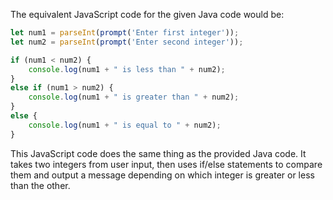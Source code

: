 The equivalent JavaScript code for the given Java code would be:

```javascript
let num1 = parseInt(prompt('Enter first integer'));
let num2 = parseInt(prompt('Enter second integer'));

if (num1 < num2) {
    console.log(num1 + " is less than " + num2);
} 
else if (num1 > num2) {
    console.log(num1 + " is greater than " + num2);
}
else {
    console.log(num1 + " is equal to " + num2);
}
```
This JavaScript code does the same thing as the provided Java code. It takes two integers from user input, then uses if/else statements to compare them and output a message depending on which integer is greater or less than the other.
